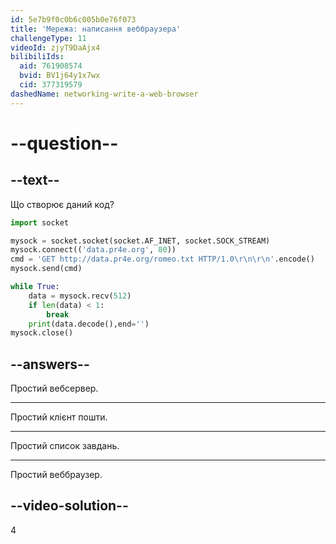 ```yaml
---
id: 5e7b9f0c0b6c005b0e76f073
title: 'Мережа: написання веббраузера'
challengeType: 11
videoId: zjyT9DaAjx4
bilibiliIds:
  aid: 761908574
  bvid: BV1j64y1x7wx
  cid: 377319579
dashedName: networking-write-a-web-browser
---
```


# --question--

## --text--

Що створює даний код?

```py
import socket

mysock = socket.socket(socket.AF_INET, socket.SOCK_STREAM)
mysock.connect(('data.pr4e.org', 80))
cmd = 'GET http://data.pr4e.org/romeo.txt HTTP/1.0\r\n\r\n'.encode()
mysock.send(cmd)

while True:
    data = mysock.recv(512)
    if len(data) < 1:
        break
    print(data.decode(),end='')
mysock.close()
```

## --answers--

Простий вебсервер.

---

Простий клієнт пошти.

---

Простий список завдань.

---

Простий веббраузер.

## --video-solution--

4

